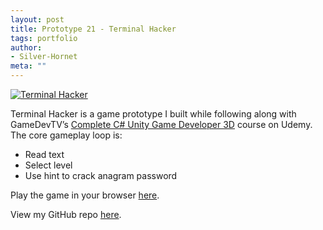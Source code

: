 ```yaml
---
layout: post
title: Prototype 21 - Terminal Hacker
tags: portfolio
author:
- Silver-Hornet
meta: ""
---
```


[![Terminal Hacker]({{site.url}}/terminal-hacker.png)](https://play.unity.com/mg/other/gamedevtv-s-terminal-hacker)

Terminal Hacker is a game prototype I built while following along with GameDevTV’s [Complete C# Unity Game Developer 3D](https://www.udemy.com/course/unitycourse2/) course on Udemy. The core gameplay loop is:

- Read text
- Select level
- Use hint to crack anagram password

Play the game in your browser [here](https://play.unity.com/mg/other/gamedevtv-s-terminal-hacker).

View my GitHub repo [here](https://github.com/silver-hornet/gamedevtv-terminal-hacker).